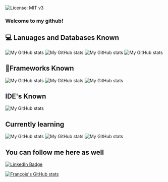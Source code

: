 ![License: MIT v3](https://img.shields.io/badge/Developer-FullStack-red.svg)

### Welcome to my github!

## 💻 Lanuages and Databases Known 
![My GitHub stats](https://img.shields.io/badge/HTML5-E34F26?style=for-the-badge&logo=html5&logoColor=white)
![My GitHub stats](https://img.shields.io/badge/CSS3-1572B6?style=for-the-badge&logo=css3&logoColor=white)
![My GitHub stats](https://img.shields.io/badge/JavaScript-323330?style=for-the-badge&logo=javascript&logoColor=F7DF1E)
![My GitHub stats](https://img.shields.io/badge/-MongoDb-brightgreen?style=for-the-badge&logo=appveyor)

## 🚀Frameworks Known 
![My GitHub stats](https://img.shields.io/badge/Node.js-43853D?style=for-the-badge&logo=node-dot-js&logoColor=white)
![My GitHub stats](https://img.shields.io/badge/npm-CB3837?style=for-the-badge&logo=npm&logoColor=white)
![My GitHub stats](https://img.shields.io/badge/Express.js-000000?style=for-the-badge&logo=express&logoColor=white)

## IDE's Known
![My GitHub stats](https://img.shields.io/badge/Visual_Studio_Code-0078D4?style=for-the-badge&logo=visual%20studio%20code&logoColor=white)

## Currently learning
![My GitHub stats](https://img.shields.io/badge/Python-3776AB?style=for-the-badge&logo=python&logoColor=white)
![My GitHub stats](https://img.shields.io/badge/MySQL-00000F?style=for-the-badge&logo=mysql&logoColor=white)
![My GitHub stats](https://img.shields.io/badge/Bootstrap-563D7C?style=for-the-badge&logo=bootstrap&logoColor=white)



## You can follow me here as well
[![LinkedIn Badge](https://img.shields.io/badge/LinkedIn-Profile-informational?style=flat&logo=linkedin&logoColor=white&color=0D76A8?style=for-the-badge&logo=appveyor)](https://www.linkedin.com/in/francois-laliberte-d-avignon-a0250826a/)



[![François's GitHub stats](https://github-readme-stats.vercel.app/api?username=francoislalibertedavignon&theme=blue-green)](https://github.com/francoislalibertedavignon/github-readme-stats)


<!--
**francoisLaliberteDavignon/francoisLaliberteDavignon** is a ✨ _special_ ✨ repository because its `README.md` (this file) appears on your GitHub profile.

Here are some ideas to get you started:

- 🔭 I’m currently working on ...
- 🌱 I’m currently learning ...
- 👯 I’m looking to collaborate on ...
- 🤔 I’m looking for help with ...
- 💬 Ask me about ...
- 📫 How to reach me: ...
- 😄 Pronouns: ...
- ⚡ Fun fact: ...
-->
